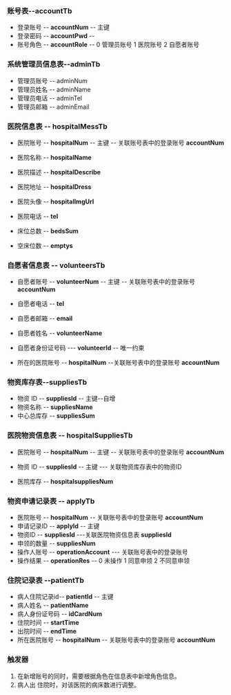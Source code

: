 ### 账号表--accountTb

+ 登录账号 -- **accountNum**    -- 主键
+ 登录密码 -- **accountPwd**     -- 
+ 账号角色 -- **accountRole**      -- 0 管理员账号       1 医院账号     2 自愿者账号

### 系统管理员信息表--adminTb

+ 管理员账号 -- adminNum
+ 管理员姓名 -- adminName
+ 管理员电话 -- adminTel
+ 管理员邮箱 -- adminEmail

### 医院信息表 -- hospitalMessTb

+ 医院账号 -- **hospitalNum** -- 主键  -- 关联账号表中的登录账号  **accountNum**

+ 医院名称 -- **hospitalName**
+ 医院描述 -- **hospitalDescribe**
+ 医院地址 --  **hospitalDress**
+ 医院头像 --  **hospitalImgUrl**
+ 医院电话 -- **tel**
+ 床位总数 -- **bedsSum**
+ 空床位数 -- **emptys**

### 自愿者信息表 -- volunteersTb  

+ 自愿者账号 -- **volunteerNum** -- 主键  -- 关联账号表中的登录账号  **accountNum**
+ 自愿者电话 -- **tel**
+ 自愿者邮箱 -- **email**

+ 自愿者姓名 -- **volunteerName**
+ 自愿者身份证号码 ---  **volunteerId** -- 唯一约束
+ 所在的医院账号  -- **hospitalNum** --关联账号表中的登录账号  **accountNum**

### 物资库存表--suppliesTb

+ 物资 ID    -- **suppliesId** -- 主键--自增
+ 物资名称 -- **suppliesName** 
+ 中心总库存 -- **suppliesSum**

### 医院物资信息表 -- hospitalSuppliesTb

+ 医院账号 -- **hospitalNum** -- 主键  -- 关联账号表中的登录账号  **accountNum**

+ 物资 ID    -- **suppliesId** -- 主键 --- 关联物资库存表中的物资ID

+ 医院库存 -- **hospitalsuppliesNum**

### 物资申请记录表 -- applyTb

+ 医院账号 -- **hospitalNum** -- 关联账号表中的登录账号  **accountNum**
+ 申请记录ID  -- **applyId**  -- 主键
+ 物资ID --  **suppliesId**  ---关联医院物资信息表 **suppliesId** 
+ 申领的数量 -- **suppliesNum** 
+ 操作人账号 -- **operationAccount**   --- 关联账号表中的登录账号
+ 操作结果  -- **operationRes** --  0 未操作   1 同意申领    2 不同意申领

### 住院记录表 --patientTb

+ 病人住院记录id-- **patientId** -- 主键
+ 病人姓名 -- **patientName**
+ 病人身份证号码 -- **idCardNum**
+ 住院时间 -- **startTime**
+ 出院时间 -- **endTime**
+ 所在医院账号 -- **hospitalNum**  -- 关联账号表中的登录账号  **accountNum**

### 触发器

1. 在新增账号的同时，需要根据角色在信息表中新增角色信息。
2. 病人出 住院时，对该医院的病床数进行调整。



